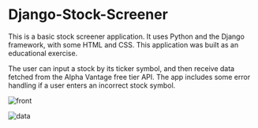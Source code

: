 # Django-Stock-Screener

This is a basic stock screener application. It uses Python and the Django framework, with some HTML and CSS. This application was built as an educational exercise.

The user can input a stock by its ticker symbol, and then receive data fetched from the Alpha Vantage free tier API. The app includes some error handling if a user enters an incorrect stock symbol.

![front](https://github.com/macauley-smith/Django-Stock-Screener/assets/78089723/6efa504a-69a9-4013-9a73-4c37c7c82fa6)



![data](https://github.com/macauley-smith/Django-Stock-Screener/assets/78089723/44154a58-80fb-4049-8429-5fe5d4d5b8ee)
